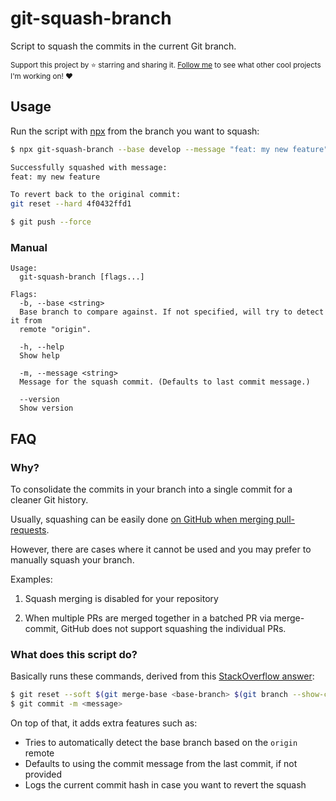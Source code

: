 # git-squash-branch

Script to squash the commits in the current Git branch.

<sub>Support this project by ⭐️ starring and sharing it. [Follow me](https://github.com/privatenumber) to see what other cool projects I'm working on! ❤️</sub>

## Usage

Run the script with [npx](https://nodejs.dev/learn/the-npx-nodejs-package-runner) from the branch you want to squash:
```sh
$ npx git-squash-branch --base develop --message "feat: my new feature"

Successfully squashed with message:
feat: my new feature

To revert back to the original commit:
git reset --hard 4f0432ffd1

$ git push --force
```

### Manual
```
Usage:
  git-squash-branch [flags...]

Flags:
  -b, --base <string>
  Base branch to compare against. If not specified, will try to detect it from
  remote "origin".

  -h, --help
  Show help

  -m, --message <string>
  Message for the squash commit. (Defaults to last commit message.)

  --version
  Show version
```

## FAQ
### Why?
To consolidate the commits in your branch into a single commit for a cleaner Git history.

Usually, squashing can be easily done [on GitHub when merging pull-requests](https://docs.github.com/en/repositories/configuring-branches-and-merges-in-your-repository/configuring-pull-request-merges/configuring-commit-squashing-for-pull-requests).

However, there are cases where it cannot be used and you may prefer to manually squash your branch.

Examples:
1. Squash merging is disabled for your repository

2. When multiple PRs are merged together in a batched PR via merge-commit, GitHub does not support squashing the individual PRs.

### What does this script do?

Basically runs these commands, derived from this [StackOverflow answer](https://stackoverflow.com/a/25357146):
```sh
$ git reset --soft $(git merge-base <base-branch> $(git branch --show-current))
$ git commit -m <message>
```

On top of that, it adds extra features such as:
- Tries to automatically detect the base branch based on the `origin` remote
- Defaults to using the commit message from the last commit, if not provided
- Logs the current commit hash in case you want to revert the squash

